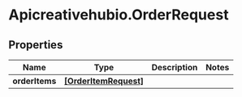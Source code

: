 # Apicreativehubio.OrderRequest

## Properties
Name | Type | Description | Notes
------------ | ------------- | ------------- | -------------
**orderItems** | [**[OrderItemRequest]**](OrderItemRequest.md) |  | 


